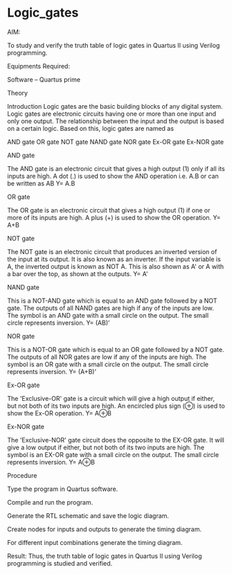 # Logic_gates
AIM: 

To study and verify the truth table of logic gates in Quartus II using Verilog programming. 

Equipments Required: 

Software – Quartus prime 

Theory 

Introduction Logic gates are the basic building blocks of any digital system. Logic gates are electronic circuits having one or more than one input and only one output. The relationship between the input and the output is based on a certain logic. Based on this, logic gates are named as 

AND gate OR gate NOT gate NAND gate NOR gate Ex-OR gate Ex-NOR gate 

AND gate 

The AND gate is an electronic circuit that gives a high output (1) only if all its inputs are high. A dot (.) is used to show the AND operation i.e. A.B or can be written as AB Y= A.B 

OR gate 

The OR gate is an electronic circuit that gives a high output (1) if one or more of its inputs are high. A plus (+) is used to show the OR operation. Y= A+B 

NOT gate 

The NOT gate is an electronic circuit that produces an inverted version of the input at its output. It is also known as an inverter. If the input variable is A, the inverted output is known as NOT A. This is also shown as A' or A with a bar over the top, as shown at the outputs. Y= A' 

NAND gate 

This is a NOT-AND gate which is equal to an AND gate followed by a NOT gate. The outputs of all NAND gates are high if any of the inputs are low. The symbol is an AND gate with a small circle on the output. The small circle represents inversion. Y= (AB)’ 

NOR gate 

This is a NOT-OR gate which is equal to an OR gate followed by a NOT gate. The outputs of all NOR gates are low if any of the inputs are high. The symbol is an OR gate with a small circle on the output. The small circle represents inversion. Y= (A+B)’ 

Ex-OR gate 

The 'Exclusive-OR' gate is a circuit which will give a high output if either, but not both of its two inputs are high. An encircled plus sign (⊕) is used to show the Ex-OR operation. Y= A⊕B 

Ex-NOR gate 

The 'Exclusive-NOR' gate circuit does the opposite to the EX-OR gate. It will give a low output if either, but not both of its two inputs are high. The symbol is an EX-OR gate with a small circle on the output. The small circle represents inversion. Y= A⊕B 

Procedure 

Type the program in Quartus software. 

Compile and run the program. 

Generate the RTL schematic and save the logic diagram. 

Create nodes for inputs and outputs to generate the timing diagram. 

For different input combinations generate the timing diagram. 



Result: Thus, the truth table of logic gates in Quartus II using Verilog programming is studied and verified. 
